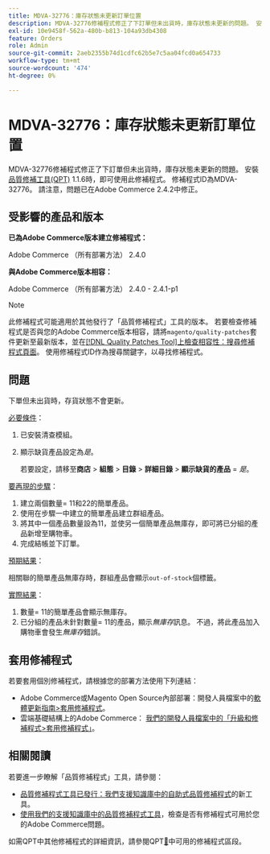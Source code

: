 ```yaml
---
title: MDVA-32776：庫存狀態未更新訂單位置
description: MDVA-32776修補程式修正了下訂單但未出貨時，庫存狀態未更新的問題。 安裝[Quality Patches Tool (QPT)](https://experienceleague.adobe.com/zh-hant/docs/commerce-operations/upgrade-guide/patches/overview) 1.1.6後，即可使用此修補程式。 修補程式ID為MDVA-32776。 請注意，問題已在Adobe Commerce 2.4.2中修正。
exl-id: 10e9458f-562a-480b-b813-104a93db4308
feature: Orders
role: Admin
source-git-commit: 2aeb2355b74d1cdfc62b5e7c5aa04fcd0a654733
workflow-type: tm+mt
source-wordcount: '474'
ht-degree: 0%

---
```


# MDVA-32776：庫存狀態未更新訂單位置

MDVA-32776修補程式修正了下訂單但未出貨時，庫存狀態未更新的問題。 安裝[品質修補工具(QPT)](https://experienceleague.adobe.com/zh-hant/docs/commerce-operations/upgrade-guide/patches/overview) 1.1.6時，即可使用此修補程式。 修補程式ID為MDVA-32776。 請注意，問題已在Adobe Commerce 2.4.2中修正。

## 受影響的產品和版本

**已為Adobe Commerce版本建立修補程式：**

Adobe Commerce （所有部署方法） 2.4.0

**與Adobe Commerce版本相容：**

Adobe Commerce （所有部署方法） 2.4.0 - 2.4.1-p1

>[!NOTE]
>
>此修補程式可能適用於其他發行了「品質修補程式」工具的版本。 若要檢查修補程式是否與您的Adobe Commerce版本相容，請將`magento/quality-patches`套件更新至最新版本，並在[[!DNL Quality Patches Tool]上檢查相容性：搜尋修補程式頁面](https://experienceleague.adobe.com/tools/commerce-quality-patches/index.html?lang=zh-Hant)。 使用修補程式ID作為搜尋關鍵字，以尋找修補程式。

## 問題

下單但未出貨時，存貨狀態不會更新。

<u>必要條件</u>：

1. 已安裝清查模組。
1. 顯示缺貨產品設定為&#x200B;*是*。

   若要設定，請移至&#x200B;**商店** > **組態** > **目錄** > **詳細目錄** > **顯示缺貨的產品** = *是*。

<u>要再現的步驟</u>：

1. 建立兩個數量= 11和22的簡單產品。
1. 使用在步驟一中建立的簡單產品建立群組產品。
1. 將其中一個產品數量設為11，並使另一個簡單產品無庫存，即可將已分組的產品新增至購物車。
1. 完成結帳並下訂單。

<u>預期結果</u>：

相關聯的簡單產品無庫存時，群組產品會顯示`out-of-stock`個標籤。

<u>實際結果</u>：

1. 數量= 11的簡單產品會顯示無庫存。
1. 已分組的產品未針對數量= 11的產品，顯示&#x200B;*無庫存*&#x200B;訊息。 不過，將此產品加入購物車會發生&#x200B;*無庫存*&#x200B;錯誤。

## 套用修補程式

若要套用個別修補程式，請根據您的部署方法使用下列連結：

* Adobe Commerce或Magento Open Source內部部署：開發人員檔案中的[軟體更新指南>套用修補程式](https://experienceleague.adobe.com/zh-hant/docs/commerce-operations/tools/quality-patches-tool/usage)。
* 雲端基礎結構上的Adobe Commerce： [我們的開發人員檔案中的「升級和修補程式>套用修補程式」](https://experienceleague.adobe.com/zh-hant/docs/commerce-cloud-service/user-guide/develop/upgrade/apply-patches)。

## 相關閱讀

若要進一步瞭解「品質修補程式」工具，請參閱：

* [品質修補程式工具已發行：我們支援知識庫中的自助式品質修補程式](/help/announcements/adobe-commerce-announcements/magento-quality-patches-released-new-tool-to-self-serve-quality-patches.md)的新工具。
* [使用我們的支援知識庫中的品質修補程式工具](/help/support-tools/patches-available-in-qpt-tool/check-patch-for-magento-issue-with-magento-quality-patches.md)，檢查是否有修補程式可用於您的Adobe Commerce問題。

如需QPT中其他修補程式的詳細資訊，請參閱QPT[&#128279;](https://support.magento.com/hc/en-us/sections/360010506631-Patches-available-in-QPT-tool-)中可用的修補程式區段。
